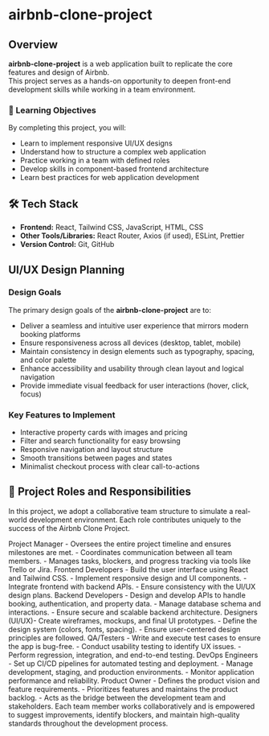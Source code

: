 # airbnb-clone-project

## Overview

**airbnb-clone-project** is a web application built to replicate the core features and design of Airbnb.  
This project serves as a hands-on opportunity to deepen front-end development skills while working in a team environment.

### 🎯 Learning Objectives

By completing this project, you will:

- Learn to implement responsive UI/UX designs  
- Understand how to structure a complex web application  
- Practice working in a team with defined roles  
- Develop skills in component-based frontend architecture  
- Learn best practices for web application development  

## 🛠 Tech Stack

- **Frontend:** React, Tailwind CSS, JavaScript, HTML, CSS  
- **Other Tools/Libraries:** React Router, Axios (if used), ESLint, Prettier  
- **Version Control:** Git, GitHub

   
## UI/UX Design Planning

### Design Goals

The primary design goals of the **airbnb-clone-project** are to:

- Deliver a seamless and intuitive user experience that mirrors modern booking platforms
- Ensure responsiveness across all devices (desktop, tablet, mobile)
- Maintain consistency in design elements such as typography, spacing, and color palette
- Enhance accessibility and usability through clean layout and logical navigation
- Provide immediate visual feedback for user interactions (hover, click, focus)

### Key Features to Implement

- Interactive property cards with images and pricing
- Filter and search functionality for easy browsing
- Responsive navigation and layout structure
- Smooth transitions between pages and states
- Minimalist checkout process with clear call-to-actions


## 👥 Project Roles and Responsibilities

In this project, we adopt a collaborative team structure to simulate a real-world development environment. Each role contributes uniquely to the success of the Airbnb Clone Project.


Project Manager - Oversees the entire project timeline and ensures milestones are met. 
                - Coordinates communication between all team members. 
                - Manages tasks, blockers, and progress tracking via tools like Trello or Jira. 
Frontend Developers - Build the user interface using React and Tailwind CSS. 
                    - Implement responsive design and UI components. 
                    - Integrate frontend with backend APIs. 
                    - Ensure consistency with the UI/UX design plans. 
Backend Developers - Design and develop APIs to handle booking, authentication, and property data.
                   - Manage database schema and interactions. 
                   - Ensure secure and scalable backend architecture. 
Designers (UI/UX)- Create wireframes, mockups, and final UI prototypes.
                 - Define the design system (colors, fonts, spacing). 
                 - Ensure user-centered design principles are followed. 
QA/Testers - Write and execute test cases to ensure the app is bug-free. 
            - Conduct usability testing to identify UX issues. 
            - Perform regression, integration, and end-to-end testing. 
DevOps Engineers - Set up CI/CD pipelines for automated testing and deployment. 
                  - Manage development, staging, and production environments. 
                  - Monitor application performance and reliability. 
Product Owner - Defines the product vision and feature requirements. 
               - Prioritizes features and maintains the product backlog. 
               - Acts as the bridge between the development team and stakeholders. 
Each team member works collaboratively and is empowered to suggest improvements, identify blockers, and maintain high-quality standards throughout the development process.




